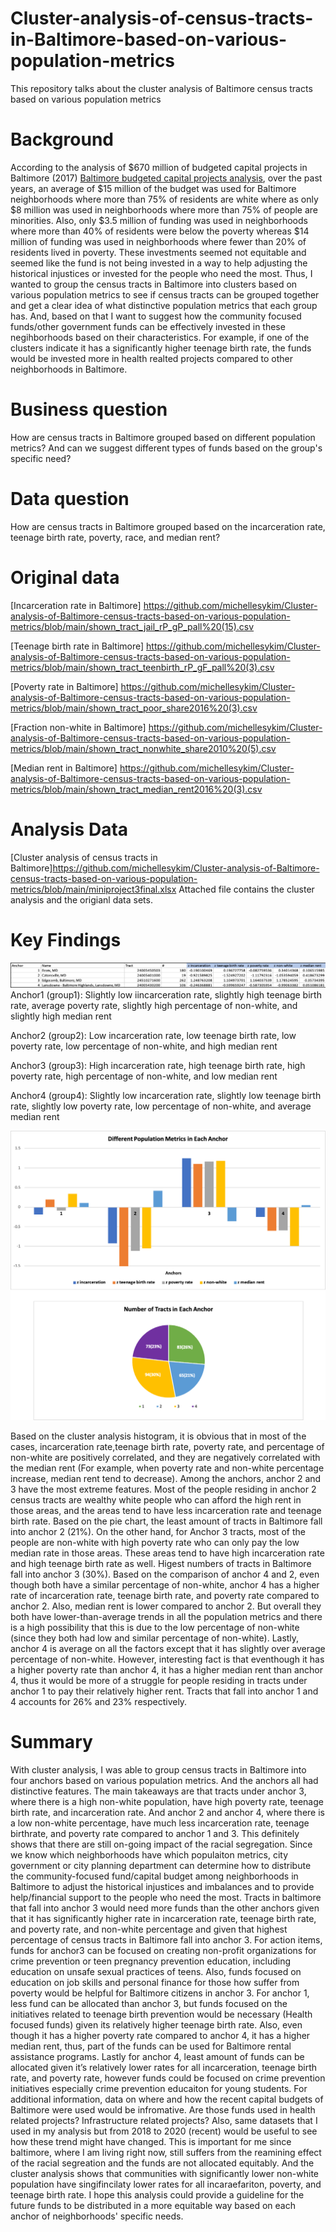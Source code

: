 # Cluster-analysis-of-census-tracts-in-Baltimore-based-on-various-population-metrics
This repository talks about the cluster analysis of Baltimore census tracts based on various population metrics

# Background
According to the analysis of $670 million of budgeted capital projects in Baltimore (2017) [ Baltimore budgeted capital projects analysis](https://www.baltimoresun.com/maryland/baltimore-city/bs-md-ci-capital-budget-race-inequality-20171211-story.html), over the past years, an average of $15 million of the budget was used for Baltimore neighborhoods where more than 75% of residents are white where as only $8 million was used in neighborhoods where more than 75% of people are minorities. Also, only $3.5 million of funding was used in neighborhoods where more than 40% of residents were below the poverty whereas $14 million of funding was used in neighborhoods where fewer than 20% of residents lived in poverty. These investments seemed not equitable and seemed like the fund is not being invested in a way to help adjusting the historical injustices or invested for the people who need the most. Thus, I wanted to group the census tracts in Baltimore into clusters based on various population metrics to see if census tracts can be grouped together and get a clear idea of what distinctive population metrics that each group has. And, based on that I want to suggest how the community focused funds/other government funds can be effectively invested in these negihborhoods based on their characteristics. For example, if one of the clusters indicate it has a significantly higher teenage birth rate, the funds would be invested more in health realted projects compared to other neighborhoods in Baltimore. 

# Business question
How are census tracts in Baltimore grouped based on different population metrics? And can we suggest different types of funds based on the group's specific need?

# Data question
How are census tracts in Baltimore grouped based on the incarceration rate, teenage birth rate, poverty, race, and median rent? 

# Original data
[Incarceration rate in Baltimore] https://github.com/michellesykim/Cluster-analysis-of-Baltimore-census-tracts-based-on-various-population-metrics/blob/main/shown_tract_jail_rP_gP_pall%20(15).csv

[Teenage birth rate in Baltimore] https://github.com/michellesykim/Cluster-analysis-of-Baltimore-census-tracts-based-on-various-population-metrics/blob/main/shown_tract_teenbirth_rP_gF_pall%20(3).csv

[Poverty rate in Baltimore] https://github.com/michellesykim/Cluster-analysis-of-Baltimore-census-tracts-based-on-various-population-metrics/blob/main/shown_tract_poor_share2016%20(3).csv

[Fraction non-white in Baltimore] https://github.com/michellesykim/Cluster-analysis-of-Baltimore-census-tracts-based-on-various-population-metrics/blob/main/shown_tract_nonwhite_share2010%20(5).csv

[Median rent in Baltimore] https://github.com/michellesykim/Cluster-analysis-of-Baltimore-census-tracts-based-on-various-population-metrics/blob/main/shown_tract_median_rent2016%20(3).csv

# Analysis Data
[Cluster analysis of census tracts in Baltimore]https://github.com/michellesykim/Cluster-analysis-of-Baltimore-census-tracts-based-on-various-population-metrics/blob/main/miniproject3final.xlsx
Attached file contains the cluster analysis and the origianl data sets.

# Key Findings
![alt text](https://github.com/michellesykim/Cluster-analysis-of-Baltimore-census-tracts-based-on-various-population-metrics/blob/main/Screen%20Shot%202020-10-19%20at%204.40.02%20PM.png)
Anchor1 (group1): Slightly low iincarceration rate, slightly high teenage birth rate, average poverty rate, slightly high percentage of non-white, and slightly high median rent

Anchor2 (group2): Low incarceration rate, low teenage birth rate, low poverty rate, low percentage of non-white, and high median rent 

Anchor3 (group3): High incarceration rate, high teenage birth rate, high poverty rate, high percentage of non-white, and low median rent

Anchor4 (group4): Slightly low incarceration rate, slightly low teenage birth rate, slightly low poverty rate, low percentage of non-white, and average median rent

![alt text](https://github.com/michellesykim/Cluster-analysis-of-Baltimore-census-tracts-based-on-various-population-metrics/blob/main/min3.png)

Based on the cluster analysis histogram, it is obvious that in most of the cases, incarceration rate,teenage birth rate, poverty rate, and percentage of non-white are positively correlated, and they are negatively correlated with the median rent (For example, when poverty rate and non-white percentage increase, median rent tend to decrease). Among the anchors, anchor 2 and 3 have the most extreme features. Most of the people residing in anchor 2 census tracts are wealthy white people who can afford the high rent in those areas, and the areas tend to have less incarceration rate and teenage birth rate. Based on the pie chart, the least amount of tracts in Baltimore fall into anchor 2 (21%). On the other hand, for Anchor 3 tracts, most of the people are non-white with high poverty rate who can only pay the low median rate in those areas. These areas tend to have high incarceration rate and high teenage birth rate as well. Higest numbers of tracts in Baltimore fall into anchor 3 (30%). Based on the comparison of anchor 4 and 2, even though both have a similar percentage of non-white, anchor 4 has a higher rate of incarceration rate, teenage birth rate, and poverty rate compared to anchor 2. Also, median rent is lower compared to anchor 2. But overall they both have lower-than-average trends in all the population metrics and there is a high possibility that this is due to the low percentage of non-white (since they both had low and similar percentage of non-white). Lastly, anchor 4 is average on all the factors except that it has slightly over average percentage of non-white. However, interesting fact is that eventhough it has a higher poverty rate than anchor 4, it has a higher median rent than anchor 4, thus it would be more of a struggle for people residing in tracts under anchor 1 to pay their relatively higher rent. Tracts that fall into anchor 1 and 4 accounts for 26% and 23% respectively.

# Summary

With cluster analysis, I was able to group census tracts in Baltimore into four anchors based on various population metrics. And the anchors all had distinctive features. The main takeaways are that tracts under anchor 3, where there is a high non-white population, have high poverty rate, teenage birth rate, and incarceration rate. And anchor 2 and anchor 4, where there is a low non-white percentage, have much less incarceration rate, teenage birthrate, and poverty rate compared to anchor 1 and 3. This definitely shows that there are still on-going impact of the racial segregation. Since we know which neighborhoods have which populaiton metrics, city government or city planning department can determine how to distribute the community-focused fund/capital budget among neighborhoods in Baltimore to adjust the historical injustices and imbalances and to provide help/financial support to the people who need the most. Tracts in baltimore that fall into anchor 3 would need more funds than the other anchors given that it has significantly higher rate in incarceration rate, teenage birth rate, and poverty rate, and non-white percentage and given that highest percentage of census tracts in Baltimore fall into anchor 3. For action items, funds for anchor3 can be focused on creating non-profit organizations for crime prevention or teen pregnancy prevention education, including education on unsafe sexual practices of teens. Also, funds focused on education on job skills and personal finance for those how suffer from poverty would be helpful for Baltimore citizens in anchor 3. For anchor 1, less fund can be allocated than anchor 3, but funds focused on the initiatives related to teenage birth prevention would be necessary (Health focused funds) given its relatively higher teenage birth rate. Also, even though it has a higher poverty rate compared to anchor 4, it has a higher median rent, thus, part of the funds can be used for Baltimore rental assistance programs. Lastly for anchor 4, least amount of funds can be allocated given it’s relatively lower rates for all incarceration, teenage birth rate, and poverty rate, however funds could be focused on crime prevention initiatives especially crime prevention educaiton for young students. For additional information, data on where and how the recent capital budgets of Baltimore were used would be infromative. Are those funds used in health related projects? Infrastructure related projects? Also, same datasets that I used in my analysis but from 2018 to 2020 (recent) would be useful to see how these trend might have changed. This is important for me since baltimore, where I am living right now, still suffers from the reamining effect of the racial segreation and the funds are not allocated equitably. And the cluster analysis shows that communities with significantly lower non-white population have singifincilaty lower rates for all incaraefariton, poverty, and teenage birth rate. I hope this analysis could provide a guideline for the future funds to be distributed in a more equitable way based on each anchor of neighborhoods' specific needs. 

